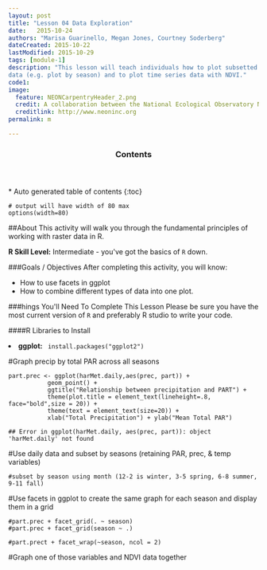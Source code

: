 ```yaml
---
layout: post
title: "Lesson 04 Data Exploration"
date:   2015-10-24
authors: "Marisa Guarinello, Megan Jones, Courtney Soderberg"
dateCreated: 2015-10-22
lastModified: 2015-10-29
tags: [module-1]
description: "This lesson will teach individuals how to plot subsetted timeseries
data (e.g. plot by season) and to plot time series data with NDVI."
code1:
image:
  feature: NEONCarpentryHeader_2.png
  credit: A collaboration between the National Ecological Observatory Network (NEON) and Data Carpentry
  creditlink: http://www.neoninc.org
permalink: m

---
```


<section id="table-of-contents" class="toc">
  <header>
    <h3>Contents</h3>
  </header>
<div id="drawer" markdown="1">
*  Auto generated table of contents
{:toc}
</div>
</section><!-- /#table-of-contents -->


    # output will have width of 80 max
    options(width=80)

##About
This activity will walk you through the fundamental principles of working 
with raster data in R.

**R Skill Level:** Intermediate - you've got the basics of `R` down.


###Goals / Objectives
After completing this activity, you will know:
* How to use facets in ggplot
* How to combine different types of data into one plot.


###hings You'll Need To Complete This Lesson
Please be sure you have the most current version of `R` and preferably
R studio to write your code.

####R Libraries to Install
<li><strong>ggplot:</strong> <code> install.packages("ggplot2")</code></li>


#Graph precip by total PAR across all seasons

    part.prec <- ggplot(harMet.daily,aes(prec, part)) +
               geom_point() +
               ggtitle("Relationship between precipitation and PART") +
               theme(plot.title = element_text(lineheight=.8, face="bold",size = 20)) +
               theme(text = element_text(size=20)) +
               xlab("Total Precipitation") + ylab("Mean Total PAR")

    ## Error in ggplot(harMet.daily, aes(prec, part)): object 'harMet.daily' not found

#Use daily data and subset by seasons (retaining PAR, prec, & temp variables)

    #subset by season using month (12-2 is winter, 3-5 spring, 6-8 summer, 9-11 fall)

#Use facets in ggplot to create the same graph for each season and display them in a grid

    #part.prec + facet_grid(. ~ season)
    #part.prec + facet_grid(season ~ .)
    
    #part.prect + facet_wrap(~season, ncol = 2)

#Graph one of those variables and NDVI data together
